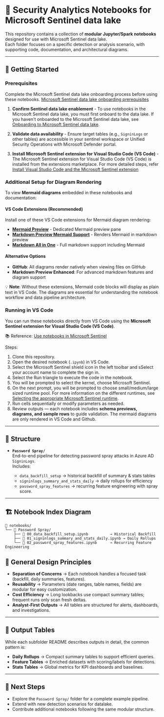 # 📓 Security Analytics Notebooks for Microsoft Sentinel data lake

This repository contains a collection of **modular Jupyter/Spark notebooks** designed for use with Microsoft Sentinel data lake.  
Each folder focuses on a specific detection or analysis scenario, with supporting code, documentation, and architectural diagrams.

---

## 🚀 Getting Started

### Prerequisites

Complete the Microsoft Sentinel data lake onboarding process before using these notebooks.
[Microsoft Sentinel data lake onboarding prerequisites](https://learn.microsoft.com/en-us/azure/sentinel/datalake/sentinel-lake-onboarding#prerequisites)

1. **Confirm Sentinel data lake enablement** - To use notebooks in the Microsoft Sentinel data lake, you must first onboard to the data lake. If you haven't onboarded to the Microsoft Sentinel data lake, see [Onboarding to Microsoft Sentinel data lake](https://learn.microsoft.com/en-us/azure/sentinel/datalake/sentinel-lake-onboarding).

2. **Validate data availability** - Ensure target tables (e.g., `SigninLogs` or other tables) are accessible in your sentinel workspace or Unified Security Operations with Microsoft Defender portal.

3. **Install Microsoft Sentinel extension for Visual Studio Code (VS Code)** - The Microsoft Sentinel extension for Visual Studio Code (VS Code) is installed from the extensions marketplace. For more detailed steps, refer [Install Visual Studio Code and the Microsoft Sentinel extension](https://learn.microsoft.com/en-us/azure/sentinel/datalake/notebooks#install-visual-studio-code-and-the-microsoft-sentinel-extension)

### Additional Setup for Diagram Rendering

To view **Mermaid diagrams** embedded in these notebooks and documentation:

#### VS Code Extensions (Recommended)

Install one of these VS Code extensions for Mermaid diagram rendering:

- **[Mermaid Preview](https://marketplace.visualstudio.com/items?itemName=vstirbu.vscode-mermaid-preview)** - Dedicated Mermaid preview pane
- **[Markdown Preview Mermaid Support](https://marketplace.visualstudio.com/items?itemName=bierner.markdown-mermaid)** - Renders Mermaid in markdown preview
- **[Markdown All in One](https://marketplace.visualstudio.com/items?itemName=yzhang.markdown-all-in-one)** - Full markdown support including Mermaid

#### Alternative Options

- **GitHub**: All diagrams render natively when viewing files on GitHub
- **Markdown Preview Enhanced**: For advanced markdown features and diagram support

💡 **Note**: Without these extensions, Mermaid code blocks will display as plain text in VS Code. The diagrams are essential for understanding the notebook workflow and data pipeline architecture.

### Running in VS Code

You can run these notebooks directly from VS Code using the **Microsoft Sentinel extension for Visual Studio Code (VS Code)**.

📚 Reference: [Use notebooks in Microsoft Sentinel](https://learn.microsoft.com/en-us/azure/sentinel/datalake/notebooks)

Steps:

1. Clone this repository.
2. Open the desired notebook (`.ipynb`) in VS Code.
3. Select the Microsoft Sentinel shield icon in the left toolbar and sSelect your account name to complete the sign in.
4. Select the Run triangle to execute the code in the notebook.
5. You will be prompted to select the kernel, choose Microsoft Sentinel.
6. On the next prompt, you will be prompted to choose small/medium/large sized runtime pool. For more information on the different runtimes, see [Selecting the appropriate Microsoft Sentinel runtime](https://learn.microsoft.com/en-us/azure/sentinel/datalake/notebooks#select-the-appropriate-runtime-pool).
7. Run cells sequentially or modify parameters as needed.
8. Review outputs — each notebook includes **schema previews, diagrams, and sample rows** to guide validation. The mermaid diagrams are only rendered in VS Code and Github.

---

## 📖 Structure

- **`Password Spray/`**  
  End-to-end pipeline for detecting password spray attacks in Azure AD `SigninLogs`.  
  Includes:

  - `data_backfill_setup` → historical backfill of summary & stats tables
  - `signinlogs_summary_and_stats_daily` → daily rollups for efficiency
  - `password_spray_features` → recurring feature engineering with spray score.

---

## 🏗️ Notebook Index Diagram

```
📓 notebooks/
└── 📁 Password Spray/
    ├── 📓 00_data_backfill_setup.ipynb          → Historical Backfill
    ├── 📓 01_signinlogs_summary_and_stats_daily.ipynb → Daily Rollups
    └── 📓 02_password_spray_features.ipynb      → Recurring Feature Engineering
```

## 🧩 General Design Principles

- **Separation of Concerns** → Each notebook handles a focused task (backfill, daily summaries, features).
- **Reusability** → Parameters (date ranges, table names, fields) are modular for easy customization.
- **Cost Efficiency** → Long lookbacks use compact summary tables; frequent runs only scan fresh deltas.
- **Analyst-First Outputs** → All tables are structured for alerts, dashboards, and investigations.

---

## 📂 Output Tables

While each subfolder README describes outputs in detail, the common pattern is:

- **Daily Rollups** → Compact summary tables to support efficient queries.
- **Feature Tables** → Enriched datasets with scoring/labels for detections.
- **Stats Tables** → Global metrics for KPI dashboards and baselines.

---

## 📌 Next Steps

- Explore the `Password Spray/` folder for a complete example pipeline.
- Extend with new detection scenarios for datalake.
- Contribute additional notebooks following the same modular structure.
